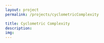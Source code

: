 ```yaml
---
layout: project
permalink: /projects/cyclometricComplexity

title: Cyclometric Complexity
description:
img:
---
```

